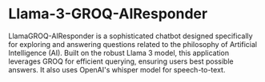 # Llama-3-GROQ-AIResponder
LlamaGROQ-AIResponder is a sophisticated chatbot designed specifically for exploring and answering questions related to the philosophy of Artificial Intelligence (AI). Built on the robust Llama 3 model, this application leverages GROQ for efficient querying, ensuring users best possible answers. It also uses OpenAI's whisper model for speech-to-text.
